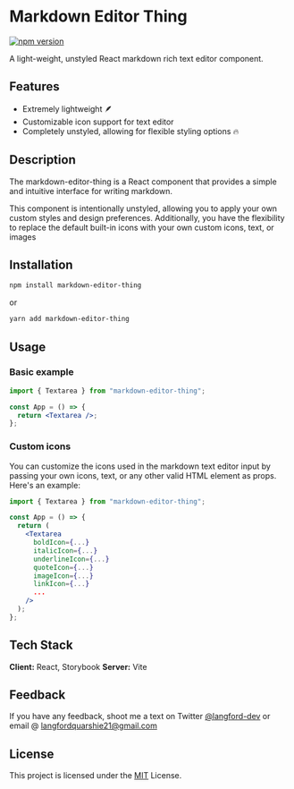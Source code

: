 # Markdown Editor Thing

[![npm version](https://badge.fury.io/js/markdown-editor-thing.svg)](https://badge.fury.io/js/markdown-editor-thing)

A light-weight, unstyled React markdown rich text editor component.

## Features

- Extremely lightweight 🪶
- Customizable icon support for text editor
- Completely unstyled, allowing for flexible styling options 🔥

## Description

The markdown-editor-thing is a React component that provides a simple and intuitive interface for writing markdown.

This component is intentionally unstyled, allowing you to apply your own custom styles and design preferences. Additionally, you have the flexibility to replace the default built-in icons with your own custom icons, text, or images

## Installation

```bash
npm install markdown-editor-thing
```

or

```bash
yarn add markdown-editor-thing
```

## Usage

### Basic example

```jsx
import { Textarea } from "markdown-editor-thing";

const App = () => {
  return <Textarea />;
};
```

### Custom icons

You can customize the icons used in the markdown text editor input by passing your own icons, text, or any other valid HTML element as props. Here's an example:

```jsx
import { Textarea } from "markdown-editor-thing";

const App = () => {
  return (
    <Textarea
      boldIcon={...}
      italicIcon={...}
      underlineIcon={...}
      quoteIcon={...}
      imageIcon={...}
      linkIcon={...}
      ...
    />
  );
};
```

## Tech Stack

**Client:** React, Storybook
**Server:** Vite

## Feedback

If you have any feedback, shoot me a text on Twitter [@langford-dev](https://twitter.com/langford_dev) or email @ langfordquarshie21@gmail.com

## License

This project is licensed under the [MIT](https://choosealicense.com/licenses/mit/) License.
